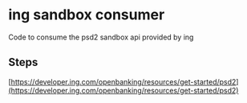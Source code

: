 # ing sandbox consumer

Code to consume the psd2 sandbox api provided by ing

## Steps

[https://developer.ing.com/openbanking/resources/get-started/psd2](https://developer.ing.com/openbanking/resources/get-started/psd2)
